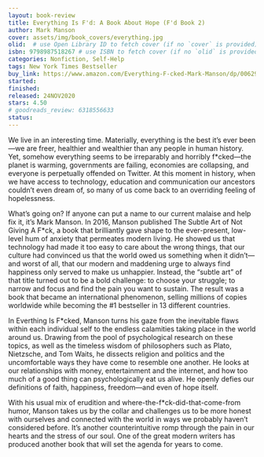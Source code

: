 ```yaml
---
layout: book-review
title: Everything Is F'd: A Book About Hope (F'd Book 2)
author: Mark Manson
cover: assets/img/book_covers/everything.jpg
olid:  # use Open Library ID to fetch cover (if no `cover` is provided)
isbn: 9798987518267 # use ISBN to fetch cover (if no `olid` is provided, dashes are optional)
categories: Nonfiction, Self-Help
tags: New York Times Bestseller
buy_link: https://www.amazon.com/Everything-F-cked-Mark-Manson/dp/0062956566/ref=tmm_pap_swatch_0
started: 
finished: 
released: 24NOV2020
stars: 4.50
# goodreads_review: 6318556633
status: 
---
```


We live in an interesting time. Materially, everything is the best it’s ever been—we are freer, healthier and wealthier than any people in human history. Yet, somehow everything seems to be irreparably and horribly f*cked—the planet is warming, governments are failing, economies are collapsing, and everyone is perpetually offended on Twitter. At this moment in history, when we have access to technology, education and communication our ancestors couldn’t even dream of, so many of us come back to an overriding feeling of hopelessness.

What’s going on? If anyone can put a name to our current malaise and help fix it, it’s Mark Manson. In 2016, Manson published The Subtle Art of Not Giving A F*ck, a book that brilliantly gave shape to the ever-present, low-level hum of anxiety that permeates modern living. He showed us that technology had made it too easy to care about the wrong things, that our culture had convinced us that the world owed us something when it didn’t—and worst of all, that our modern and maddening urge to always find happiness only served to make us unhappier. Instead, the “subtle art” of that title turned out to be a bold challenge: to choose your struggle; to narrow and focus and find the pain you want to sustain. The result was a book that became an international phenomenon, selling millions of copies worldwide while becoming the #1 bestseller in 13 different countries.

In Everthing Is F*cked, Manson turns his gaze from the inevitable flaws within each individual self to the endless calamities taking place in the world around us. Drawing from the pool of psychological research on these topics, as well as the timeless wisdom of philosophers such as Plato, Nietzsche, and Tom Waits, he dissects religion and politics and the uncomfortable ways they have come to resemble one another. He looks at our relationships with money, entertainment and the internet, and how too much of a good thing can psychologically eat us alive. He openly defies our definitions of faith, happiness, freedom—and even of hope itself.

With his usual mix of erudition and where-the-f*ck-did-that-come-from humor, Manson takes us by the collar and challenges us to be more honest with ourselves and connected with the world in ways we probably haven’t considered before. It’s another counterintuitive romp through the pain in our hearts and the stress of our soul. One of the great modern writers has produced another book that will set the agenda for years to come.